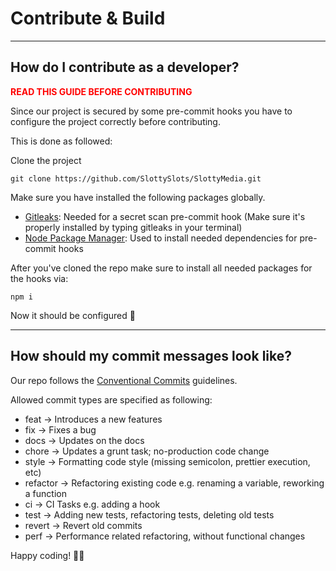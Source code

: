 # Contribute & Build 

---

## How do I contribute as a developer?
<p style="color: red;"><b>READ THIS GUIDE BEFORE CONTRIBUTING</b></p>

Since our project is secured by some pre-commit hooks you have to configure the project correctly before contributing.

This is done as followed:

Clone the project

```git clone https://github.com/SlottySlots/SlottyMedia.git```

Make sure you have installed the following packages globally.

- <a href="https://gitleaks.io/">Gitleaks</a>: Needed for a secret scan pre-commit hook (Make sure it's properly installed by typing gitleaks in your terminal)
- <a href="https://www.npmjs.com/">Node Package Manager</a>: Used to install needed dependencies for pre-commit hooks

After you've cloned the repo make sure to install all needed packages for the hooks via:

```npm i```

Now it should be configured 🚀

---

## How should my commit messages look like?

Our repo follows the <a href="https://www.conventionalcommits.org/en/v1.0.0/">Conventional Commits</a> guidelines.

Allowed commit types are specified as following:

- feat -> Introduces a new features
- fix -> Fixes a bug
- docs -> Updates on the docs
- chore -> Updates a grunt task; no-production code change
- style -> Formatting code style (missing semicolon, prettier execution, etc)
- refactor -> Refactoring existing code e.g. renaming a variable, reworking a function
- ci -> CI Tasks e.g. adding a hook
- test -> Adding new tests, refactoring tests, deleting old tests
- revert -> Revert old commits
- perf -> Performance related refactoring, without functional changes


Happy coding! 🥳🚀
